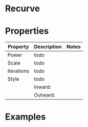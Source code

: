 # Recurve


# Properties


| Property | Description | Notes | 
| -------- | ----------- | ----- |
| Power | todo | |
| Scale | todo | |
| Iterations | todo | |
| Style | todo | |
| | Inward: <desc> | |
| | Outward: <desc> | |




# Examples
